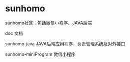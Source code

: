 # sunhomo
sunhomo社区：包括微信小程序、JAVA后端

doc 文档

sunhomo-java JAVA后端应用程序，负责管理系统及对外接口

sunhomo-miniProgram 微信小程序
